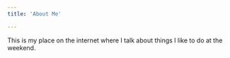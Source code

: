 ```yaml
---
title: 'About Me'

---
```

<p>This is my place on the internet where I talk about things I like to do at the weekend.</p>
